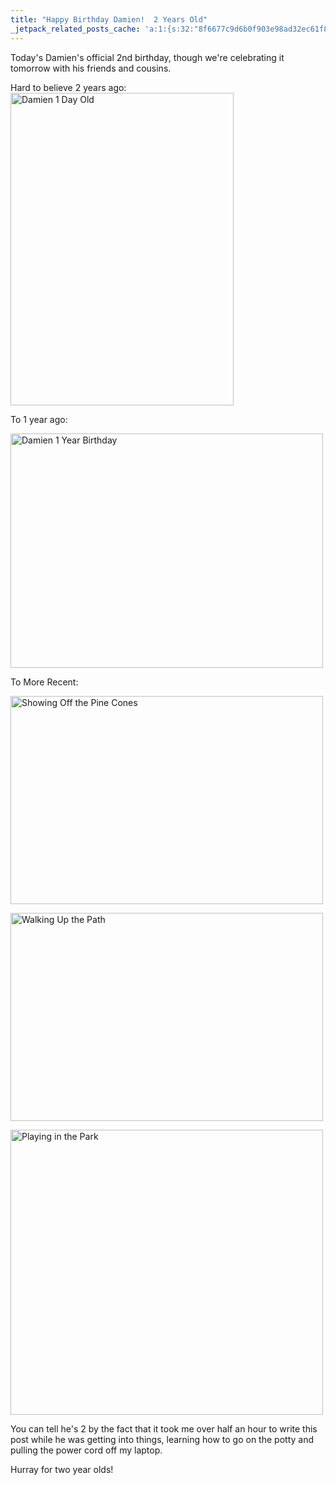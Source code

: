 ```yaml
---
title: "Happy Birthday Damien!  2 Years Old"
_jetpack_related_posts_cache: 'a:1:{s:32:"8f6677c9d6b0f903e98ad32ec61f8deb";a:2:{s:7:"expires";i:1515548209;s:7:"payload";a:3:{i:0;a:1:{s:2:"id";i:182;}i:1;a:1:{s:2:"id";i:188;}i:2;a:1:{s:2:"id";i:203;}}}}'
---
```

<p>Today's Damien's official 2nd birthday, though we're celebrating it tomorrow with his friends and cousins.</p>
<p>Hard to believe 2 years ago:<br />
<img src="http://www.mennoboy.com/farawaysoclose/wp-content/uploads/2009/06/628147694_d7a1600663.jpg" alt="Damien 1 Day Old" title="Damien 1 Day Old" width="357" height="500" class="aligncenter size-full wp-image-1717" /></p>
<p>To 1 year ago:</p>
<p><img src="http://www.mennoboy.com/farawaysoclose/wp-content/uploads/2009/06/2619304025_b2733df1e5.jpg" alt="Damien 1 Year Birthday" title="Damien 1 Year Birthday" width="500" height="375" class="aligncenter size-full wp-image-1718" /></p>
<p>To More Recent:</p>
<p><img src="http://www.mennoboy.com/farawaysoclose/wp-content/uploads/2009/06/3491296733_1d80941539.jpg" alt="Showing Off the Pine Cones" title="Showing Off the Pine Cones" width="500" height="333" class="aligncenter size-full wp-image-1719" /></p>
<p><img src="http://www.mennoboy.com/farawaysoclose/wp-content/uploads/2009/06/3492110188_2fb51e0d9e.jpg" alt="Walking Up the Path" title="Walking Up the Path" width="500" height="333" class="aligncenter size-full wp-image-1720" /></p>
<p><img src="http://www.mennoboy.com/farawaysoclose/wp-content/uploads/2009/06/3494376987_f6a646ba58.jpg" alt="Playing in the Park" title="Playing in the Park" width="500" height="456" class="aligncenter size-full wp-image-1721" /></p>
<p>You can tell he's 2 by the fact that it took me over half an hour to write this post while he was getting into things, learning how to go on the potty and pulling the power cord off my laptop.</p>
<p>Hurray for two year olds!</p>
